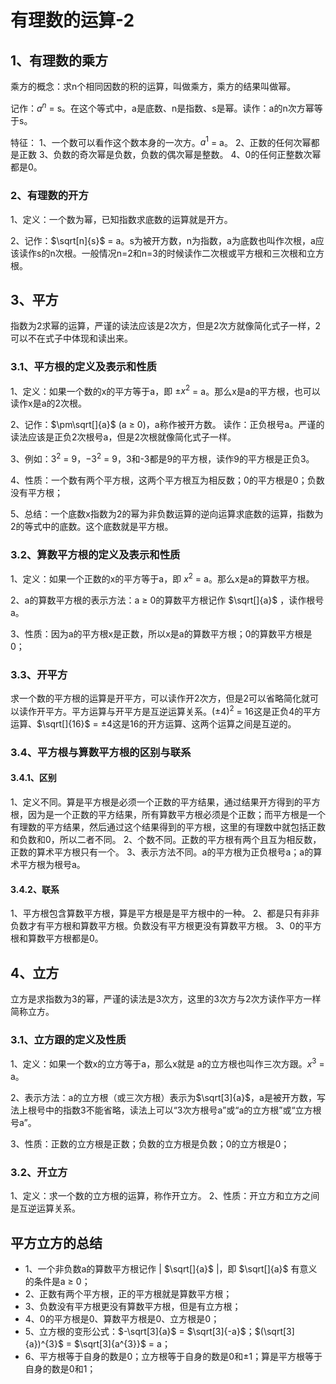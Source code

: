 # 有理数的运算-2

## 1、有理数的乘方
乘方的概念：求n个相同因数的积的运算，叫做乘方，乘方的结果叫做幂。

记作：$a^{n}$ = s。在这个等式中，a是底数、n是指数、s是幂。读作：a的n次方幂等于s。

特征：
1、一个数可以看作这个数本身的一次方。$a^{1}$ = a。
2、正数的任何次幂都是正数
3、负数的奇次幂是负数，负数的偶次幂是整数。
4、0的任何正整数次幂都是0。

### 2、有理数的开方
1、定义：一个数为幂，已知指数求底数的运算就是开方。

2、记作：$\sqrt[n]{s}$ = a。s为被开方数，n为指数，a为底数也叫作次根，a应该读作s的n次根。一般情况n=2和n=3的时候读作二次根或平方根和三次根和立方根。

## 3、平方
指数为2求幂的运算，严谨的读法应该是2次方，但是2次方就像简化式子一样，2可以不在式子中体现和读出来。

### 3.1、平方根的定义及表示和性质
1、定义：如果一个数的x的平方等于a，即 $\pm x^{2}$ = a。那么x是a的平方根，也可以读作x是a的2次根。

2、记作：$\pm\sqrt[]{a}$ (a $\geqslant$ 0)，a称作被开方数。
读作：正负根号a。严谨的读法应该是正负2次根号a，但是2次根就像简化式子一样。

3、例如：$3^{2}$ = 9，$-3^{2}$ = 9，3和-3都是9的平方根，读作9的平方根是正负3。

4、性质：一个数有两个平方根，这两个平方根互为相反数；0的平方根是0；负数没有平方根；

5、总结：一个底数x指数为2的幂为非负数运算的逆向运算求底数的运算，指数为2的等式中的底数。这个底数就是平方根。

### 3.2、算数平方根的定义及表示和性质
1、定义：如果一个正数的x的平方等于a，即 $x^{2}$ = a。那么x是a的算数平方根。

2、a的算数平方根的表示方法：a $\geqslant$ 0的算数平方根记作 $\sqrt[]{a}$ ，读作根号a。

3、性质：因为a的平方根x是正数，所以x是a的算数平方根；0的算数平方根是0；

### 3.3、开平方
求一个数的平方根的运算是开平方，可以读作开2次方，但是2可以省略简化就可以读作开平方。平方运算与开平方是互逆运算关系。$(\pm4)^{2}$ = 16这是正负4的平方运算、$\sqrt[]{16}$ = $\pm4$这是16的开方运算、这两个运算之间是互逆的。

### 3.4、平方根与算数平方根的区别与联系
#### 3.4.1、区别
1、定义不同。算是平方根是必须一个正数的平方结果，通过结果开方得到的平方根，因为是一个正数的平方结果，所有算数平方根必须是个正数；而平方根是一个有理数的平方结果，然后通过这个结果得到的平方根，这里的有理数中就包括正数和负数和0，所以二者不同。
2、个数不同。正数的平方根有两个且互为相反数，正数的算术平方根只有一个。
3、表示方法不同。a的平方根为正负根号a；a的算术平方根为根号a。
#### 3.4.2、联系
1、平方根包含算数平方根，算是平方根是是平方根中的一种。
2、都是只有非非负数才有平方根和算数平方根。负数没有平方根更没有算数平方根。
3、0的平方根和算数平方根都是0。

## 4、立方
立方是求指数为3的幂，严谨的读法是3次方，这里的3次方与2次方读作平方一样简称立方。

### 3.1、立方跟的定义及性质
1、定义：如果一个数x的立方等于a，那么x就是
a的立方根也叫作三次方跟。$x^{3}$ = a。

2、表示方法：a的立方根（或三次方根）表示为$\sqrt[3]{a}$，a是被开方数，写法上根号中的指数3不能省略，读法上可以“3次方根号a”或“a的立方根”或“立方根号a”。

3、性质：正数的立方根是正数；负数的立方根是负数；0的立方根是0；

### 3.2、开立方
1、定义：求一个数的立方根的运算，称作开立方。
2、性质：开立方和立方之间是互逆运算关系。


## 平方立方的总结
- 1、一个非负数a的算数平方根记作 | $\sqrt[]{a}$ |，即 $\sqrt[]{a}$ 有意义的条件是a $\geqslant$ 0；
- 2、正数有两个平方根，正的平方根就是算数平方根；
- 3、负数没有平方根更没有算数平方根，但是有立方根；
- 4、0的平方根是0、算数平方根是0、立方根是0；
- 5、立方根的变形公式：$-\sqrt[3]{a}$ = $\sqrt[3]{-a}$；$(\sqrt[3]{a})^{3}$ = $\sqrt[3]{a^{3}}$ = a；
- 6、平方根等于自身的数是0；立方根等于自身的数是0和$\pm1$；算是平方根等于自身的数是0和1；